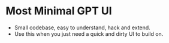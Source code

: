 # Most Minimal GPT UI

- Small codebase, easy to understand, hack and extend.
- Use this when you just need a quick and dirty UI to build on.
